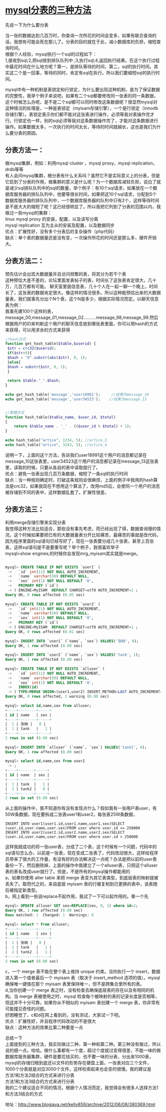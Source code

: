 # [mysql分表的三种方法][0] 

先说一下为什么要分表   

当一张的数据达到几百万时，你查询一次所花的时间会变多，如果有联合查询的话，我想有可能会死在那儿了。分表的目的就在于此，减小数据库的负担，缩短查询时间。   
根据个人经验，mysql执行一个sql的过程如下：   
1,接收到sql;2,把sql放到排队队列中 ;3,执行sql;4,返回执行结果。在这个执行过程中最花时间在什么地方呢？第一，是排队等待的时间，第二，sql的执行时间。其实这二个是一回事，等待的同时，肯定有sql在执行。所以我们要缩短sql的执行时间。   
  
mysql中有一种机制是表锁定和行锁定，为什么要出现这种机制，是为了保证数据的完整性，我举个例子来说吧，如果有二个sql都要修改同一张表的同一条数据，这个时候怎么办呢，是不是二个sql都可以同时修改这条数据呢？很显然mysql对这种情况的处理是，一种是表锁定（myisam存储引擎），一个是行锁定（innodb存储引擎）。表锁定表示你们都不能对这张表进行操作，必须等我对表操作完才行。行锁定也一样，别的sql必须等我对这条数据操作完了，才能对这条数据进行操作。如果数据太多，一次执行的时间太长，等待的时间就越长，这也是我们为什么要分表的原因。

## 分表方法一：

做mysql集群，例如：利用mysql cluster ，mysql proxy，mysql replication，drdb等等   
有人会问mysql集群，根分表有什么关系吗？虽然它不是实际意义上的分表，但是它启到了分表的作用，做集群的意义是什么呢？为一个数据库减轻负担，说白了就是减少sql排队队列中的sql的数量，举个例子：有10个sql请求，如果放在一个数据库服务器的排队队列中，他要等很长时间，如果把这10个sql请求，分配到5个数据库服务器的排队队列中，一个数据库服务器的队列中只有2个，这样等待时间是不是大大的缩短了呢？这已经很明显了。所以我把它列到了分表的范围以内，我做过一些mysql的集群：   
linux mysql proxy 的安装，配置，以及读写分离   
mysql replication 互为主从的安装及配置，以及数据同步   
优点：扩展性好，没有多个分表后的复杂操作（php代码）   
缺点：单个表的数据量还是没有变，一次操作所花的时间还是那么多，硬件开销大。

## 分表方法二：

预先估计会出现大数据量并且访问频繁的表，将其分为若干个表   
这种预估大差不差的，论坛里面发表帖子的表，时间长了这张表肯定很大，几十万，几百万都有可能。 聊天室里面信息表，几十个人在一起一聊一个晚上，时间长了，这张表的数据肯定很大。像这样的情况很多。所以这种能预估出来的大数据量表，我们就事先分出个N个表，这个N是多少，根据实际情况而定。以聊天信息表为例：   
我事先建100个这样的表，message_00,message_01,message_02..........message_98,message_99.然后根据用户的ID来判断这个用户的聊天信息放到哪张表里面，你可以用hash的方式来获得，可以用求余的方式来获得

```php
//hash方式
function get_hash_table($table,$userid) { 
 $str = crc32($userid); 
 if($str<0){ 
 $hash = "0".substr(abs($str), 0, 1); 
 }else{ 
 $hash = substr($str, 0, 2); 
 } 
    
 return $table."_".$hash; 
} 
    
echo get_hash_table('message','user18991');     //结果为message_10 
echo get_hash_table('message','user34523');    //结果为message_13
```

```php

//取模方式
function hash_table($table_name, $user_id, $total)
{
    return $table_name . '_' . (($user_id % $total) + 1);
}
  
echo hash_table("artice", 1234, 5); //artice_5
echo hash_table("artice", 3243, 5); //artice_4
```

说明一下，上面的这个方法，告诉我们user18991这个用户的消息都记录在message_10这张表里，user34523这个用户的消息都记录在message_13这张表里，读取的时候，只要从各自的表中读取就行了。   
优点：避免一张表出现几百万条数据，缩短了一条sql的执行时间   
缺点：当一种规则确定时，打破这条规则会很麻烦，上面的例子中我用的hash算法是crc32，如果我现在不想用这个算法了，改用md5后，会使同一个用户的消息被存储到不同的表中，这样数据乱套了。扩展性很差。

## 分表方法三：

利用merge存储引擎来实现分表   
我觉得这种方法比较适合，那些没有事先考虑，而已经出现了得，数据查询慢的情况。这个时候如果要把已有的大数据量表分开比较痛苦，最痛苦的事就是改代码，因为程序里面的sql语句已经写好了，现在一张表要分成几十张表，甚至上百张表，这样sql语句是不是要重写呢？举个例子，我很喜欢举子   
mysql>show engines;的时候你会发现mrg_myisam其实就是merge。

```sql

mysql> CREATE TABLE IF NOT EXISTS `user1` (  
 ->   `id` int(11) NOT NULL AUTO_INCREMENT,  
 ->   `name` varchar(50) DEFAULT NULL,  
 ->   `sex` int(1) NOT NULL DEFAULT '0',  
 ->   PRIMARY KEY (`id`)  
 -> ) ENGINE=MyISAM  DEFAULT CHARSET=utf8 AUTO_INCREMENT=1 ;  
Query OK, 0 rows affected (0.05 sec)  
   
mysql> CREATE TABLE IF NOT EXISTS `user2` (  
 ->   `id` int(11) NOT NULL AUTO_INCREMENT,  
 ->   `name` varchar(50) DEFAULT NULL,  
 ->   `sex` int(1) NOT NULL DEFAULT '0',  
 ->   PRIMARY KEY (`id`)  
 -> ) ENGINE=MyISAM  DEFAULT CHARSET=utf8 AUTO_INCREMENT=1 ;  
Query OK, 0 rows affected (0.01 sec)  
   
mysql> INSERT INTO `user1` (`name`, `sex`) VALUES('张映', 0);  
Query OK, 1 row affected (0.00 sec)  
   
mysql> INSERT INTO `user2` (`name`, `sex`) VALUES('tank', 1);  
Query OK, 1 row affected (0.00 sec)  
   
mysql> CREATE TABLE IF NOT EXISTS `alluser` (  
 ->   `id` int(11) NOT NULL AUTO_INCREMENT,  
 ->   `name` varchar(50) DEFAULT NULL,  
 ->   `sex` int(1) NOT NULL DEFAULT '0',  
 ->   INDEX(id)  
 -> ) TYPE=MERGE UNION=(user1,user2) INSERT_METHOD=LAST AUTO_INCREMENT=1 ;  
Query OK, 0 rows affected, 1 warning (0.00 sec)  
   
mysql> select id,name,sex from alluser;  
+----+--------+-----+  
| id | name   | sex |  
+----+--------+-----+  
|  1 | 张映 |   0 |  
|  1 | tank   |   1 |  
+----+--------+-----+  
2 rows in set (0.00 sec)  
   
mysql> INSERT INTO `alluser` (`name`, `sex`) VALUES('tank2', 0);  
Query OK, 1 row affected (0.00 sec)  
   
mysql> select id,name,sex from user2  
 -> ;  
+----+-------+-----+  
| id | name  | sex |  
+----+-------+-----+  
|  1 | tank  |   1 |  
|  2 | tank2 |   0 |  
+----+-------+-----+  
2 rows in set (0.00 sec)
```

从上面的操作中，我不知道你有没有发现点什么？假如我有一张用户表user，有50W条数据，现在要拆成二张表user1和user2，每张表25W条数据，   

    INSERT INTO user1(user1.id,user1.name,user1.sex)SELECT (user.id,user.name,user.sex)FROM user where user.id <= 250000   
    INSERT INTO user2(user2.id,user2.name,user2.sex)SELECT (user.id,user.name,user.sex)FROM user where user.id > 250000   

这样我就成功的将一张user表，分成了二个表，这个时候有一个问题，代码中的sql语句怎么办，以前是一张表，现在变成二张表了，代码改动很大，这样给程序员带来了很大的工作量，有没有好的办法解决这一点呢？办法是把以前的user表备份一下，然后删除掉，上面的操作中我建立了一个alluser表，只把这个alluser表的表名改成user就行了。但是，不是所有的mysql操作都能用的   
a，如果你使用 alter table 来把 merge 表变为其它表类型，到底层表的映射就被丢失了。取而代之的，来自底层 myisam 表的行被复制到已更换的表中，该表随后被指定新类型。   
b，网上看到一些说replace不起作用，我试了一下可以起作用的。晕一个先

```sql
mysql> UPDATE alluser SET sex=REPLACE(sex, 0, 1) where id=2;  
Query OK, 1 row affected (0.00 sec)  
Rows matched: 1  Changed: 1  Warnings: 0  
   
mysql> select * from alluser;  
+----+--------+-----+  
| id | name   | sex |  
+----+--------+-----+  
|  1 | 张映 |   0 |  
|  1 | tank   |   1 |  
|  2 | tank2  |   1 |  
+----+--------+-----+  
3 rows in set (0.00 sec)
```

c，一个 merge 表不能在整个表上维持 unique 约束。当你执行一个 insert，数据进入第一个或者最后一个 myisam 表（取决于 insert_method 选项的值）。mysql 确保唯一键值在那个 myisam 表里保持唯一，但不是跨集合里所有的表。   
d,当你创建一个 merge 表之时，没有检查去确保底层表的存在以及有相同的机构。当 merge 表被使用之时，mysql 检查每个被映射的表的记录长度是否相等，但这并不十分可靠。如果你从不相似的 myisam 表创建一个 merge 表，你非常有可能撞见奇怪的问题。   
好困睡觉了，c和d在网上看到的，没有测试，大家试一下吧。   
优点：扩展性好，并且程序代码改动的不是很大   
缺点：这种方法的效果比第二种要差一点

总结一下   
上面提到的三种方法，我实际做过二种，第一种和第二种。第三种没有做过，所以说的细一点。哈哈。做什么事都有一个度，超过个度就过变得很差，不能一味的做数据库服务器集群，硬件是要花钱买的，也不要一味的分表，分出来1000表，mysql的存储归根到底还以文件的形势存在硬盘上面，一张表对应三个文件，1000个分表就是对应3000个文件，这样检索起来也会变的很慢。我的建议是   
方法1和方法2结合的方式来进行分表   
方法1和方法3结合的方式来进行分表   
我的二个建议适合不同的情况，根据个人情况而定，我觉得会有很多人选择方法1和方法3结合的方式

地址：http://www.blogjava.net/kelly859/archive/2012/06/08/380369.html

[0]: http://www.cnblogs.com/codeAB/p/4894153.html
[1]: #